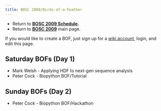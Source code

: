 ```yaml
---
title: BOSC 2009/Birds-of-a-Feather
---
```


-   Return to **[ BOSC 2009 Schedule](BOSC_2009_Schedule "wikilink").**
-   Return to **[ BOSC 2009](BOSC_2009 "wikilink")** main page.

If you would like to create a BOF, just sign up for a [ wiki
account](Special:Userlogin "wikilink"), login, and edit this page.

Saturday BOFs (Day 1)
---------------------

-   Mark Welsh - Applying HDF to next-gen sequence analysis
-   Peter Cock - Biopython BOF/Tutorial

Sunday BOFs (Day 2)
-------------------

-   Peter Cock - Biopython BOF/Hackathon

